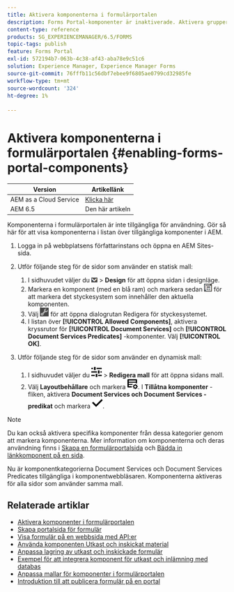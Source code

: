 ```yaml
---
title: Aktivera komponenterna i formulärportalen
description: Forms Portal-komponenter är inaktiverade. Aktivera grupper med Document Services och Document Services Predicates för att aktivera Forms Portal-komponenter.
content-type: reference
products: SG_EXPERIENCEMANAGER/6.5/FORMS
topic-tags: publish
feature: Forms Portal
exl-id: 572194b7-063b-4c38-af43-aba78e9c51c6
solution: Experience Manager, Experience Manager Forms
source-git-commit: 76fffb11c56dbf7ebee9f6805ae0799cd32985fe
workflow-type: tm+mt
source-wordcount: '324'
ht-degree: 1%

---
```


# Aktivera komponenterna i formulärportalen {#enabling-forms-portal-components}

| Version | Artikellänk |
| -------- | ---------------------------- |
| AEM as a Cloud Service | [Klicka här](https://experienceleague.adobe.com/docs/experience-manager-cloud-service/content/forms/adaptive-forms-authoring/authoring-adaptive-forms-foundation-components/configure-forms-portal.html) |
| AEM 6.5 | Den här artikeln |

Komponenterna i formulärportalen är inte tillgängliga för användning. Gör så här för att visa komponenterna i listan över tillgängliga komponenter i AEM.

1. Logga in på webbplatsens författarinstans och öppna en AEM Sites-sida.

1. Utför följande steg för de sidor som använder en statisk mall:

   1. I sidhuvudet väljer du ![canvas-drop-down](assets/canvas-drop-down.png) > **Design** för att öppna sidan i designläge.
   1. Markera en komponent (med en blå ram) och markera sedan ![fältnivå](assets/field-level.png) för att markera det styckesystem som innehåller den aktuella komponenten.
   1. Välj ![settings_icon](assets/settings_icon.png) för att öppna dialogrutan Redigera för styckesystemet.
   1. I listan över **[!UICONTROL Allowed Components]**, aktivera kryssrutor för **[!UICONTROL Document Services]** och **[!UICONTROL Document Services Predicates]** -komponenter. Välj **[!UICONTROL OK]**.

1. Utför följande steg för de sidor som använder en dynamisk mall:

   1. I sidhuvudet väljer du ![egenskaper](assets/properties.png) > **Redigera mall** för att öppna sidans mall.
   1. Välj **Layoutbehållare** och markera ![FeedManagement](/help/forms/using/assets/feedmanagement.png). I **Tillåtna komponenter** -fliken, aktivera **Document Services och Document Services - predikat** och markera ![aem_6_3_forms_save](assets/aem_6_3_forms_save.png).

>[!NOTE]
>
>Du kan också aktivera specifika komponenter från dessa kategorier genom att markera komponenterna. Mer information om komponenterna och deras användning finns i [Skapa en formulärportalsida](/help/forms/using/creating-form-portal-page.md) och [Bädda in länkkomponent på en sida](/help/forms/using/embedding-link-component-page.md).

Nu är komponentkategorierna Document Services och Document Services Predicates tillgängliga i komponentwebbläsaren. Komponenterna aktiveras för alla sidor som använder samma mall.

## Relaterade artiklar

* [Aktivera komponenter i formulärportalen](/help/forms/using/enabling-forms-portal-components.md)
* [Skapa portalsida för formulär](/help/forms/using/creating-form-portal-page.md)
* [Visa formulär på en webbsida med API:er](/help/forms/using/listing-forms-webpage-using-apis.md)
* [Använda komponenten Utkast och inskickat material](/help/forms/using/draft-submission-component.md)
* [Anpassa lagring av utkast och inskickade formulär](/help/forms/using/draft-submission-component.md)
* [Exempel för att integrera komponent för utkast och inlämning med databas](/help/forms/using/integrate-draft-submission-database.md)
* [Anpassa mallar för komponenter i formulärportalen](/help/forms/using/customizing-templates-forms-portal-components.md)
* [Introduktion till att publicera formulär på en portal](/help/forms/using/introduction-publishing-forms.md)
